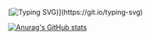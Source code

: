 [![Typing SVG](https://readme-typing-svg.demolab.com/?lines=hi!+my+name+is+gary;thanks+for+visiting+:))](https://git.io/typing-svg)

[![Anurag's GitHub stats](https://github-readme-stats.vercel.app/api?username=g-hor)](https://github.com/anuraghazra/github-readme-stats)
